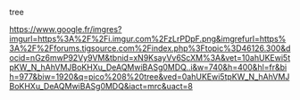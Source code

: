 tree

https://www.google.fr/imgres?imgurl=https%3A%2F%2Fi.imgur.com%2FzLrPDpF.png&imgrefurl=https%3A%2F%2Fforums.tigsource.com%2Findex.php%3Ftopic%3D46126.300&docid=nGz6mwP92Vy9VM&tbnid=xN9KsayVv6ScXM%3A&vet=10ahUKEwi5tpKW_N_hAhVMJBoKHXu_DeAQMwiBASg0MDQ..i&w=740&h=400&hl=fr&bih=977&biw=1920&q=pico%208%20tree&ved=0ahUKEwi5tpKW_N_hAhVMJBoKHXu_DeAQMwiBASg0MDQ&iact=mrc&uact=8






















